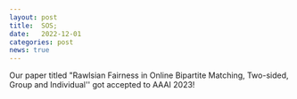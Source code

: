 ```yaml
---
layout: post
title:  SOS;
date:   2022-12-01
categories: post
news: true
---
```

Our paper titled "Rawlsian Fairness in Online Bipartite Matching, Two-sided, Group and Individual'' got accepted to AAAI 2023!


